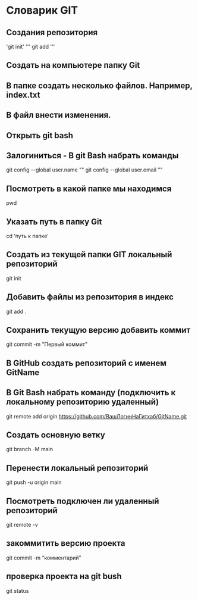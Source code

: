 #  Словарик GIT
## Создания репозитория 
'git init'
'''
 git add
'''
## Создать на компьютере папку Git
 ## В папке создать несколько файлов. Например, index.txt
## В файл внести изменения.
## Открыть git bash
## Залогиниться - В git Bash набрать команды
git config --global user.name "" git config --global user.email ""
## Посмотреть в какой папке мы находимся
pwd
## Указать путь в папку Git
cd ‘путь к папке’
## Создать из текущей папки GIT локальный репозиторий
git init
## Добавить файлы из репозитория в индекс
git add .
## Сохранить текущую версию добавить коммит
git commit -m "Первый коммит"
## В GitHub создать репозиторий с именем GitName
## В Git Bash набрать команду (подключить к локальному репозиторию удаленный)
git remote add origin https://github.com/ВашЛогинНаГитхаб/GitName.git
## Создать основную ветку
git branch -M main
## Перенести локальный репозиторий
git push -u origin main
## Посмотреть подключен ли удаленный репозиторий
git remote -v
## закоммитить версию проекта 
git commit -m “комментарий”
## проверка проекта на git bush 
git status
